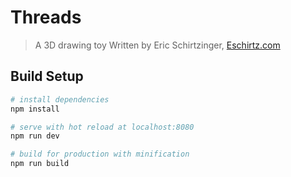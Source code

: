 # Threads
>A 3D drawing toy
>Written by Eric Schirtzinger, [Eschirtz.com](https://eschirtz.com)

## Build Setup

``` bash
# install dependencies
npm install

# serve with hot reload at localhost:8080
npm run dev

# build for production with minification
npm run build

```
